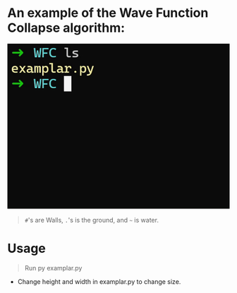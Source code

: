 # An example of the Wave Function Collapse algorithm: 
![WFC](images/WFC.gif)
> `#`'s are Walls, `.`'s is the ground, and `~` is water. 


# Usage
> Run py examplar.py
 - Change height and width in examplar.py to change size.
